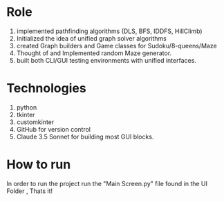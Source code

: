 # Role
1. implemented pathfinding algorithms (DLS, BFS, IDDFS, HillClimb)
2. Initialized the idea of unified graph solver algorithms
3. created Graph builders and Game classes for Sudoku/8-queens/Maze
4. Thought of and Implemented random Maze generator.
5. built both CLI/GUI testing environments with unified interfaces.
# Technologies
1. python
2. tkinter
3. customkinter
4. GitHub for version control
5. Claude 3.5 Sonnet for building most GUI blocks.
# How to run
In order to run the project run the "Main Screen.py" file found in the UI Folder , Thats it!
